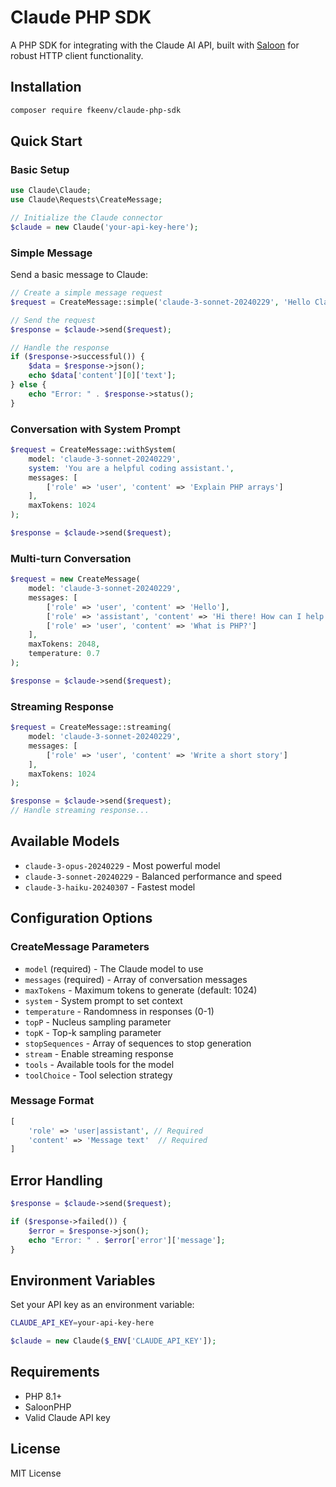 # Claude PHP SDK

A PHP SDK for integrating with the Claude AI API, built with [Saloon](https://github.com/saloonphp/saloon) for robust HTTP client functionality.

## Installation

```bash
composer require fkeenv/claude-php-sdk
```

## Quick Start

### Basic Setup

```php
use Claude\Claude;
use Claude\Requests\CreateMessage;

// Initialize the Claude connector
$claude = new Claude('your-api-key-here');
```

### Simple Message

Send a basic message to Claude:

```php
// Create a simple message request
$request = CreateMessage::simple('claude-3-sonnet-20240229', 'Hello Claude!');

// Send the request
$response = $claude->send($request);

// Handle the response
if ($response->successful()) {
    $data = $response->json();
    echo $data['content'][0]['text'];
} else {
    echo "Error: " . $response->status();
}
```

### Conversation with System Prompt

```php
$request = CreateMessage::withSystem(
    model: 'claude-3-sonnet-20240229',
    system: 'You are a helpful coding assistant.',
    messages: [
        ['role' => 'user', 'content' => 'Explain PHP arrays']
    ],
    maxTokens: 1024
);

$response = $claude->send($request);
```

### Multi-turn Conversation

```php
$request = new CreateMessage(
    model: 'claude-3-sonnet-20240229',
    messages: [
        ['role' => 'user', 'content' => 'Hello'],
        ['role' => 'assistant', 'content' => 'Hi there! How can I help you?'],
        ['role' => 'user', 'content' => 'What is PHP?']
    ],
    maxTokens: 2048,
    temperature: 0.7
);

$response = $claude->send($request);
```

### Streaming Response

```php
$request = CreateMessage::streaming(
    model: 'claude-3-sonnet-20240229',
    messages: [
        ['role' => 'user', 'content' => 'Write a short story']
    ],
    maxTokens: 1024
);

$response = $claude->send($request);
// Handle streaming response...
```

## Available Models

- `claude-3-opus-20240229` - Most powerful model
- `claude-3-sonnet-20240229` - Balanced performance and speed
- `claude-3-haiku-20240307` - Fastest model

## Configuration Options

### CreateMessage Parameters

- `model` (required) - The Claude model to use
- `messages` (required) - Array of conversation messages
- `maxTokens` - Maximum tokens to generate (default: 1024)
- `system` - System prompt to set context
- `temperature` - Randomness in responses (0-1)
- `topP` - Nucleus sampling parameter
- `topK` - Top-k sampling parameter
- `stopSequences` - Array of sequences to stop generation
- `stream` - Enable streaming response
- `tools` - Available tools for the model
- `toolChoice` - Tool selection strategy

### Message Format

```php
[
    'role' => 'user|assistant', // Required
    'content' => 'Message text'  // Required
]
```

## Error Handling

```php
$response = $claude->send($request);

if ($response->failed()) {
    $error = $response->json();
    echo "Error: " . $error['error']['message'];
}
```

## Environment Variables

Set your API key as an environment variable:

```bash
CLAUDE_API_KEY=your-api-key-here
```

```php
$claude = new Claude($_ENV['CLAUDE_API_KEY']);
```

## Requirements

- PHP 8.1+
- SaloonPHP
- Valid Claude API key

## License

MIT License